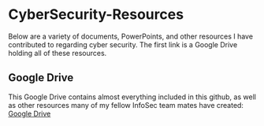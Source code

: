 # CyberSecurity-Resources
Below are a variety of documents, PowerPoints, and other resources I have contributed to regarding cyber security. The first link is a Google Drive holding all of these resources.
## Google Drive
This Google Drive contains almost everything included in this github, as well as other resources many of my fellow InfoSec team mates have created:  
[Google Drive](https://drive.google.com/drive/folders/1V1DYd_GKkaQcbs_wL2DT55NWXW6IidP_)
